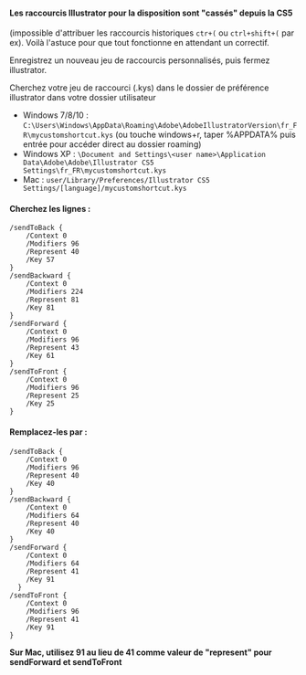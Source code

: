 #### Les raccourcis Illustrator pour la disposition sont "cassés" depuis la CS5

(impossible d'attribuer les raccourcis historiques `ctr+(` ou `ctrl+shift+(` par ex). Voilà l'astuce pour que tout fonctionne en attendant un correctif.

Enregistrez un nouveau jeu de raccourcis personnalisés, puis fermez illustrator.

Cherchez votre jeu de raccourci (.kys) dans le dossier de préférence illustrator dans votre dossier utilisateur

- Windows 7/8/10 : `C:\Users\Windows\AppData\Roaming\Adobe\AdobeIllustratorVersion\fr_FR\mycustomshortcut.kys` (ou touche windows+r, taper %APPDATA% puis entrée pour accéder direct au dossier roaming)
- Windows XP : `\Document and Settings\<user name>\Application Data\Adobe\Adobe\Illustrator CS5 Settings\fr_FR\mycustomshortcut.kys`
- Mac : `user/Library/Preferences/Illustrator CS5 Settings/[language]/mycustomshortcut.kys`

#### Cherchez les lignes :

    /sendToBack {
    	/Context 0
    	/Modifiers 96
    	/Represent 40
    	/Key 57
    }
    /sendBackward {
    	/Context 0
    	/Modifiers 224
    	/Represent 81
    	/Key 81
    }
    /sendForward {
    	/Context 0
    	/Modifiers 96
    	/Represent 43
    	/Key 61
    }
    /sendToFront {
    	/Context 0
    	/Modifiers 96
    	/Represent 25
    	/Key 25
    }

#### Remplacez-les par :

    /sendToBack {
    	/Context 0
    	/Modifiers 96
    	/Represent 40
    	/Key 40
    }
    /sendBackward {
    	/Context 0
    	/Modifiers 64
    	/Represent 40
    	/Key 40
    }
    /sendForward {
    	/Context 0
    	/Modifiers 64
    	/Represent 41
    	/Key 91
      }
    /sendToFront {
    	/Context 0
    	/Modifiers 96
    	/Represent 41
    	/Key 91
    }

**Sur Mac, utilisez 91 au lieu de 41 comme valeur de "represent" pour sendForward et sendToFront**
